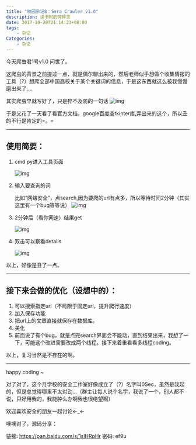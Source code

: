 ```yaml
---
title: "校园杂记8：Sera Crawler v1.0"
description: 读书时的碎碎念
date: 2017-10-28T21:14:23+08:00
tags:
    - 杂记
Categories:
    - 杂记
---
```


今天爬虫君1号v1.0 问世了。

这爬虫的背景之前提过一点，就是偶尔聊出来的，然后老师似乎想做个收集情报的工具（?）想爬全部中国高校关于某个关键词的信息，于是这东西就这么被我慢慢磨出来了….

其实爬虫早就写好了，只是猝不及防的一句话
![img](![](http://p6jpvwsnk.bkt.clouddn.com/18-5-21/48241435.jpg))

于是又花了一天看了看官方文档，google百度查tkinter库,弄出来的这个，所以丑的不行是肯定的=。=

------

## 使用简要：

1. cmd py进入工具页面

   ![img](![](http://p6jpvwsnk.bkt.clouddn.com/18-5-21/96040439.jpg))

2. 输入要查询的词

   比如“网络安全”，点search,因为要爬的url有点多，所以等待时间2分钟（其实这里有一个bug等等说）
   ![img](http://p6jpvwsnk.bkt.clouddn.com/18-5-21/92925654.jpg)

3. 2分钟后（看你网速）结果get

   ![img](http://p6jpvwsnk.bkt.clouddn.com/18-5-21/50520075.jpg)

4. 双击可以察看details

   ![img](http://p6jpvwsnk.bkt.clouddn.com/18-5-21/77511238.jpg)

以上，好像是丑了一点。

------

## 接下来会做的优化（设想中的）：

1. 可以搜索指定url（不局限于固定url，提升爬行速度）
2. 加入保存功能
3. 把url上的文章直接就保存在数据库。
4. 美化
5. 前面说了有个bug，就是点完search界面会不能动，直到结果出来，我想了一下，可能这个改进需要改成两个线程。接下来着重看看多线程coding。

以上，复习当然是不存在的啊。

------

happy coding ~

对了对了，这个月学校的安全工作室好像成立了（?）名字叫0Sec，虽然是我起的，但是总觉得哪里不太对劲…（群主让每人说个名字，我说了一个，别人都不说，只好用我的，我能肿么办啊我也很绝望啊）

欢迎喜欢安全的朋友一起讨论←_←

噢噢对了，源码分享：

链接: https://pan.baidu.com/s/1slHRpHr 密码: ef9u